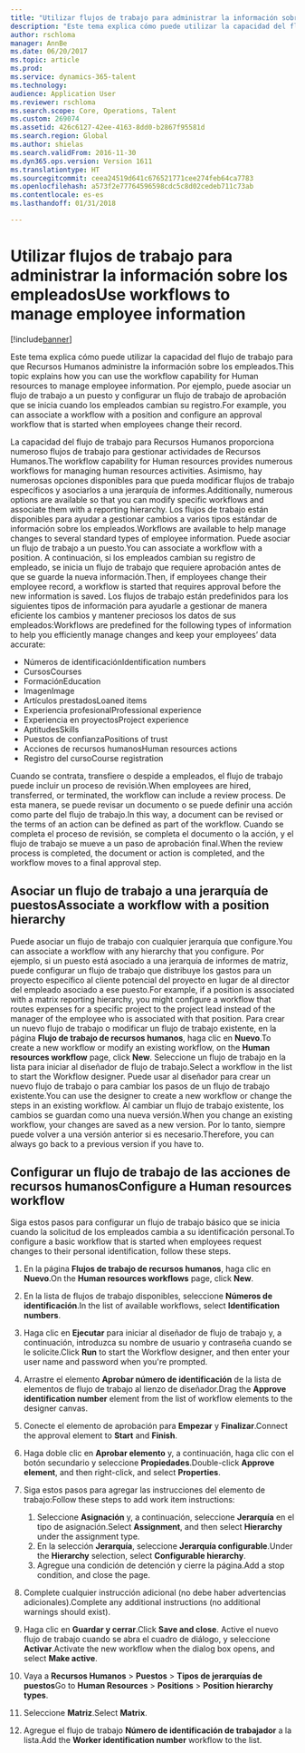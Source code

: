 ```yaml
---
title: "Utilizar flujos de trabajo para administrar la información sobre los empleados"
description: "Este tema explica cómo puede utilizar la capacidad del flujo de trabajo para que Recursos Humanos administre la información sobre los empleados. Por ejemplo, puede asociar un flujo de trabajo a un puesto y configurar un flujo de trabajo de aprobación que se inicia cuando los empleados cambian su registro."
author: rschloma
manager: AnnBe
ms.date: 06/20/2017
ms.topic: article
ms.prod: 
ms.service: dynamics-365-talent
ms.technology: 
audience: Application User
ms.reviewer: rschloma
ms.search.scope: Core, Operations, Talent
ms.custom: 269074
ms.assetid: 426c6127-42ee-4163-8dd0-b2867f95581d
ms.search.region: Global
ms.author: shielas
ms.search.validFrom: 2016-11-30
ms.dyn365.ops.version: Version 1611
ms.translationtype: HT
ms.sourcegitcommit: ceea24519d641c676521771cee274feb64ca7783
ms.openlocfilehash: a573f2e77764596598cdc5c8d02cedeb711c73ab
ms.contentlocale: es-es
ms.lasthandoff: 01/31/2018

---
```


# <a name="use-workflows-to-manage-employee-information"></a><span data-ttu-id="c2be5-104">Utilizar flujos de trabajo para administrar la información sobre los empleados</span><span class="sxs-lookup"><span data-stu-id="c2be5-104">Use workflows to manage employee information</span></span>

[!include[banner](includes/banner.md)]


<span data-ttu-id="c2be5-105">Este tema explica cómo puede utilizar la capacidad del flujo de trabajo para que Recursos Humanos administre la información sobre los empleados.</span><span class="sxs-lookup"><span data-stu-id="c2be5-105">This topic explains how you can use the workflow capability for Human resources to manage employee information.</span></span> <span data-ttu-id="c2be5-106">Por ejemplo, puede asociar un flujo de trabajo a un puesto y configurar un flujo de trabajo de aprobación que se inicia cuando los empleados cambian su registro.</span><span class="sxs-lookup"><span data-stu-id="c2be5-106">For example, you can associate a workflow with a position and configure an approval workflow that is started when employees change their record.</span></span>

<span data-ttu-id="c2be5-107">La capacidad del flujo de trabajo para Recursos Humanos proporciona numeroso flujos de trabajo para gestionar actividades de Recursos Humanos.</span><span class="sxs-lookup"><span data-stu-id="c2be5-107">The workflow capability for Human resources provides numerous workflows for managing human resources activities.</span></span> <span data-ttu-id="c2be5-108">Asimismo, hay numerosas opciones disponibles para que pueda modificar flujos de trabajo específicos y asociarlos a una jerarquía de informes.</span><span class="sxs-lookup"><span data-stu-id="c2be5-108">Additionally, numerous options are available so that you can modify specific workflows and associate them with a reporting hierarchy.</span></span> <span data-ttu-id="c2be5-109">Los flujos de trabajo están disponibles para ayudar a gestionar cambios a varios tipos estándar de información sobre los empleados.</span><span class="sxs-lookup"><span data-stu-id="c2be5-109">Workflows are available to help manage changes to several standard types of employee information.</span></span> <span data-ttu-id="c2be5-110">Puede asociar un flujo de trabajo a un puesto.</span><span class="sxs-lookup"><span data-stu-id="c2be5-110">You can associate a workflow with a position.</span></span> <span data-ttu-id="c2be5-111">A continuación, si los empleados cambian su registro de empleado, se inicia un flujo de trabajo que requiere aprobación antes de que se guarde la nueva información.</span><span class="sxs-lookup"><span data-stu-id="c2be5-111">Then, if employees change their employee record, a workflow is started that requires approval before the new information is saved.</span></span> <span data-ttu-id="c2be5-112">Los flujos de trabajo están predefinidos para los siguientes tipos de información para ayudarle a gestionar de manera eficiente los cambios y mantener preciosos los datos de sus empleados:</span><span class="sxs-lookup"><span data-stu-id="c2be5-112">Workflows are predefined for the following types of information to help you efficiently manage changes and keep your employees’ data accurate:</span></span>

-   <span data-ttu-id="c2be5-113">Números de identificación</span><span class="sxs-lookup"><span data-stu-id="c2be5-113">Identification numbers</span></span>
-   <span data-ttu-id="c2be5-114">Cursos</span><span class="sxs-lookup"><span data-stu-id="c2be5-114">Courses</span></span>
-   <span data-ttu-id="c2be5-115">Formación</span><span class="sxs-lookup"><span data-stu-id="c2be5-115">Education</span></span>
-   <span data-ttu-id="c2be5-116">Imagen</span><span class="sxs-lookup"><span data-stu-id="c2be5-116">Image</span></span>
-   <span data-ttu-id="c2be5-117">Artículos prestados</span><span class="sxs-lookup"><span data-stu-id="c2be5-117">Loaned items</span></span>
-   <span data-ttu-id="c2be5-118">Experiencia profesional</span><span class="sxs-lookup"><span data-stu-id="c2be5-118">Professional experience</span></span>
-   <span data-ttu-id="c2be5-119">Experiencia en proyectos</span><span class="sxs-lookup"><span data-stu-id="c2be5-119">Project experience</span></span>
-   <span data-ttu-id="c2be5-120">Aptitudes</span><span class="sxs-lookup"><span data-stu-id="c2be5-120">Skills</span></span>
-   <span data-ttu-id="c2be5-121">Puestos de confianza</span><span class="sxs-lookup"><span data-stu-id="c2be5-121">Positions of trust</span></span>
-   <span data-ttu-id="c2be5-122">Acciones de recursos humanos</span><span class="sxs-lookup"><span data-stu-id="c2be5-122">Human resources actions</span></span>
-   <span data-ttu-id="c2be5-123">Registro del curso</span><span class="sxs-lookup"><span data-stu-id="c2be5-123">Course registration</span></span>

<span data-ttu-id="c2be5-124">Cuando se contrata, transfiere o despide a empleados, el flujo de trabajo puede incluir un proceso de revisión.</span><span class="sxs-lookup"><span data-stu-id="c2be5-124">When employees are hired, transferred, or terminated, the workflow can include a review process.</span></span> <span data-ttu-id="c2be5-125">De esta manera, se puede revisar un documento o se puede definir una acción como parte del flujo de trabajo.</span><span class="sxs-lookup"><span data-stu-id="c2be5-125">In this way, a document can be revised or the terms of an action can be defined as part of the workflow.</span></span> <span data-ttu-id="c2be5-126">Cuando se completa el proceso de revisión, se completa el documento o la acción, y el flujo de trabajo se mueve a un paso de aprobación final.</span><span class="sxs-lookup"><span data-stu-id="c2be5-126">When the review process is completed, the document or action is completed, and the workflow moves to a final approval step.</span></span>

## <a name="associate-a-workflow-with-a-position-hierarchy"></a><span data-ttu-id="c2be5-127">Asociar un flujo de trabajo a una jerarquía de puestos</span><span class="sxs-lookup"><span data-stu-id="c2be5-127">Associate a workflow with a position hierarchy</span></span>
<span data-ttu-id="c2be5-128">Puede asociar un flujo de trabajo con cualquier jerarquía que configure.</span><span class="sxs-lookup"><span data-stu-id="c2be5-128">You can associate a workflow with any hierarchy that you configure.</span></span> <span data-ttu-id="c2be5-129">Por ejemplo, si un puesto está asociado a una jerarquía de informes de matriz, puede configurar un flujo de trabajo que distribuye los gastos para un proyecto específico al cliente potencial del proyecto en lugar de al director del empleado asociado a ese puesto.</span><span class="sxs-lookup"><span data-stu-id="c2be5-129">For example, if a position is associated with a matrix reporting hierarchy, you might configure a workflow that routes expenses for a specific project to the project lead instead of the manager of the employee who is associated with that position.</span></span> <span data-ttu-id="c2be5-130">Para crear un nuevo flujo de trabajo o modificar un flujo de trabajo existente, en la página **Flujo de trabajo de recursos humanos**, haga clic en **Nuevo**.</span><span class="sxs-lookup"><span data-stu-id="c2be5-130">To create a new workflow or modify an existing workflow, on the **Human resources workflow** page, click **New**.</span></span> <span data-ttu-id="c2be5-131">Seleccione un flujo de trabajo en la lista para iniciar al diseñador de flujo de trabajo.</span><span class="sxs-lookup"><span data-stu-id="c2be5-131">Select a workflow in the list to start the Workflow designer.</span></span> <span data-ttu-id="c2be5-132">Puede usar al diseñador para crear un nuevo flujo de trabajo o para cambiar los pasos de un flujo de trabajo existente.</span><span class="sxs-lookup"><span data-stu-id="c2be5-132">You can use the designer to create a new workflow or change the steps in an existing workflow.</span></span> <span data-ttu-id="c2be5-133">Al cambiar un flujo de trabajo existente, los cambios se guardan como una nueva versión.</span><span class="sxs-lookup"><span data-stu-id="c2be5-133">When you change an existing workflow, your changes are saved as a new version.</span></span> <span data-ttu-id="c2be5-134">Por lo tanto, siempre puede volver a una versión anterior si es necesario.</span><span class="sxs-lookup"><span data-stu-id="c2be5-134">Therefore, you can always go back to a previous version if you have to.</span></span>

## <a name="configure-a-human-resources-workflow"></a><span data-ttu-id="c2be5-135">Configurar un flujo de trabajo de las acciones de recursos humanos</span><span class="sxs-lookup"><span data-stu-id="c2be5-135">Configure a Human resources workflow</span></span>
<span data-ttu-id="c2be5-136">Siga estos pasos para configurar un flujo de trabajo básico que se inicia cuando la solicitud de los empleados cambia a su identificación personal.</span><span class="sxs-lookup"><span data-stu-id="c2be5-136">To configure a basic workflow that is started when employees request changes to their personal identification, follow these steps.</span></span>

1.  <span data-ttu-id="c2be5-137">En la página **Flujos de trabajo de recursos humanos**, haga clic en **Nuevo**.</span><span class="sxs-lookup"><span data-stu-id="c2be5-137">On the **Human resources workflows** page, click **New**.</span></span>
2.  <span data-ttu-id="c2be5-138">En la lista de flujos de trabajo disponibles, seleccione **Números de identificación**.</span><span class="sxs-lookup"><span data-stu-id="c2be5-138">In the list of available workflows, select **Identification numbers**.</span></span>
3.  <span data-ttu-id="c2be5-139">Haga clic en **Ejecutar** para iniciar al diseñador de flujo de trabajo y, a continuación, introduzca su nombre de usuario y contraseña cuando se le solicite.</span><span class="sxs-lookup"><span data-stu-id="c2be5-139">Click **Run** to start the Workflow designer, and then enter your user name and password when you're prompted.</span></span>
4.  <span data-ttu-id="c2be5-140">Arrastre el elemento **Aprobar número de identificación** de la lista de elementos de flujo de trabajo al lienzo de diseñador.</span><span class="sxs-lookup"><span data-stu-id="c2be5-140">Drag the **Approve identification number** element from the list of workflow elements to the designer canvas.</span></span>
5.  <span data-ttu-id="c2be5-141">Conecte el elemento de aprobación para **Empezar** y **Finalizar**.</span><span class="sxs-lookup"><span data-stu-id="c2be5-141">Connect the approval element to **Start** and **Finish**.</span></span>
6.  <span data-ttu-id="c2be5-142">Haga doble clic en **Aprobar elemento** y, a continuación, haga clic con el botón secundario y seleccione **Propiedades**.</span><span class="sxs-lookup"><span data-stu-id="c2be5-142">Double-click **Approve element**, and then right-click, and select **Properties**.</span></span>
7.  <span data-ttu-id="c2be5-143">Siga estos pasos para agregar las instrucciones del elemento de trabajo:</span><span class="sxs-lookup"><span data-stu-id="c2be5-143">Follow these steps to add work item instructions:</span></span>
    1.  <span data-ttu-id="c2be5-144">Seleccione **Asignación** y, a continuación, seleccione **Jerarquía** en el tipo de asignación.</span><span class="sxs-lookup"><span data-stu-id="c2be5-144">Select **Assignment**, and then select **Hierarchy** under the assignment type.</span></span>
    2.  <span data-ttu-id="c2be5-145">En la selección **Jerarquía**, seleccione **Jerarquía configurable**.</span><span class="sxs-lookup"><span data-stu-id="c2be5-145">Under the **Hierarchy** selection, select **Configurable hierarchy**.</span></span>
    3.  <span data-ttu-id="c2be5-146">Agregue una condición de detención y cierre la página.</span><span class="sxs-lookup"><span data-stu-id="c2be5-146">Add a stop condition, and close the page.</span></span>

8.  <span data-ttu-id="c2be5-147">Complete cualquier instrucción adicional (no debe haber advertencias adicionales).</span><span class="sxs-lookup"><span data-stu-id="c2be5-147">Complete any additional instructions (no additional warnings should exist).</span></span>
9.  <span data-ttu-id="c2be5-148">Haga clic en **Guardar y cerrar**.</span><span class="sxs-lookup"><span data-stu-id="c2be5-148">Click **Save and close**.</span></span> <span data-ttu-id="c2be5-149">Active el nuevo flujo de trabajo cuando se abra el cuadro de diálogo, y seleccione **Activar**.</span><span class="sxs-lookup"><span data-stu-id="c2be5-149">Activate the new workflow when the dialog box opens, and select **Make active**.</span></span>
10. <span data-ttu-id="c2be5-150">Vaya a **Recursos Humanos** &gt; **Puestos** &gt; **Tipos de jerarquías de puestos**</span><span class="sxs-lookup"><span data-stu-id="c2be5-150">Go to **Human Resources** &gt; **Positions** &gt; **Position hierarchy types**.</span></span>
11. <span data-ttu-id="c2be5-151">Seleccione **Matriz**.</span><span class="sxs-lookup"><span data-stu-id="c2be5-151">Select **Matrix**.</span></span>
12. <span data-ttu-id="c2be5-152">Agregue el flujo de trabajo **Número de identificación de trabajador** a la lista.</span><span class="sxs-lookup"><span data-stu-id="c2be5-152">Add the **Worker identification number** workflow to the list.</span></span>






